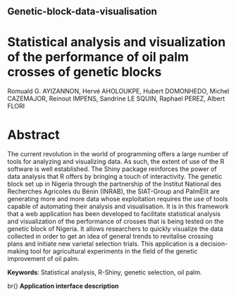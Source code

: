 ## Genetic-block-data-visualisation
# Statistical analysis and visualization of the performance of oil palm crosses of genetic blocks 

Romuald G. AYIZANNON, Hervé AHOLOUKPE, Hubert DOMONHEDO, Michel CAZEMAJOR, Reinout IMPENS, Sandrine LE SQUIN, Raphael PEREZ,  Albert FLORI  

# Abstract
The current revolution in the world of programming offers a large number of tools for analyzing and visualizing data. As such, the extent of use of the R software is well established. The Shiny package reinforces the power of data analysis that R offers by bringing a touch of interactivity. The genetic block set up in Nigeria through the partnership of the Institut National des Recherches Agricoles du Bénin (INRAB), the SIAT-Group and PalmElit are generating more and more data whose exploitation requires the use of tools capable of automating their analysis and visualisation. It is in this framework that a web application has been developed to facilitate statistical analysis and visualization of the performance of crosses that is being tested on the genetic block of Nigeria. It allows researchers to quickly visualize the data collected in order to get an idea of general trends to revitalise crossing plans and initiate new varietal selection trials. This application is a decision-making tool for agricultural experiments in the field of the genetic improvement of oil palm.

**Keywords**: Statistical analysis, R-Shiny, genetic selection, oil palm.

br()
**Application interface description**
